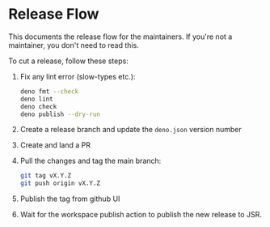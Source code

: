 # Release Flow

This documents the release flow for the maintainers. If you're not a maintainer,
you don't need to read this.

To cut a release, follow these steps:

1. Fix any lint error (slow-types etc.):
   ```sh
   deno fmt --check
   deno lint
   deno check
   deno publish --dry-run
   ```

1. Create a release branch and update the `deno.json` version number

1. Create and land a PR

1. Pull the changes and tag the main branch:

   ```sh
   git tag vX.Y.Z
   git push origin vX.Y.Z
   ```

1. Publish the tag from github UI

1. Wait for the workspace publish action to publish the new release to JSR.

